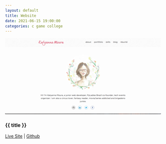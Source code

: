 ```yaml
---
layout: default
title: Website
date: 2021-06-15 19:00:00
categories: c game college
---
```

<section class="row" id="portifolio">
    <article class="col-md-4 col-xs-6">
        <img class="img-responsive image-box" src="/public/images/print01.png" alt="Print of the Hometown Site">
        <h3>{{ title }}</h3>
        <p><a href="https://github.com/katyanna/hometown-site" target="_blank">Live Site</a>
        | <a href="https://github.com/katyanna/hometown-site" target="_blank">Github</a></p>
    </article>
</section>
